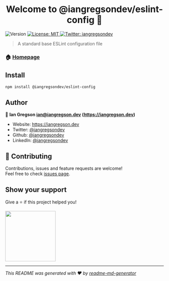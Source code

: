 <h1 align="center">Welcome to @iangregsondev/eslint-config 👋</h1>
<p>
  <img alt="Version" src="https://img.shields.io/badge/version-0.0.1-blue.svg?cacheSeconds=2592000" />
  <a href="#" target="_blank">
    <img alt="License: MIT" src="https://img.shields.io/badge/License-MIT-yellow.svg" />
  </a>
  <a href="https://twitter.com/iangregsondev" target="_blank">
    <img alt="Twitter: iangregsondev" src="https://img.shields.io/twitter/follow/iangregsondev.svg?style=social" />
  </a>
</p>

> A standard base ESLint configuration file

### 🏠 [Homepage](https://github.com/iangregsondev/eslint-config)

## Install

```sh
npm install @iangregsondev/eslint-config
```

## Author

👤 **Ian Gregson <ian@iangregson.dev> (https://iangregson.dev)**

* Website: https://iangregson.dev
* Twitter: [@iangregsondev](https://twitter.com/iangregsondev)
* Github: [@iangregsondev](https://github.com/iangregsondev)
* LinkedIn: [@iangregsondev](https://linkedin.com/in/iangregsondev)

## 🤝 Contributing

Contributions, issues and feature requests are welcome!<br />Feel free to check [issues page](https://github.com/iangregsondev/eslint-config/issues). 

## Show your support

Give a ⭐️ if this project helped you!

<a href="https://www.patreon.com/iangregsondev">
  <img src="https://c5.patreon.com/external/logo/become_a_patron_button@2x.png" width="160">
</a>

***
_This README was generated with ❤️ by [readme-md-generator](https://github.com/kefranabg/readme-md-generator)_
